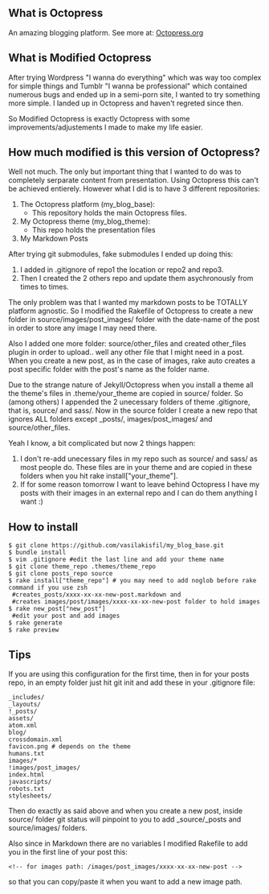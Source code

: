 ## What is Octopress
An amazing blogging platform. See more at: [Octopress.org](http://octopress.org)

## What is Modified Octopress
After trying Wordpress "I wanna do everything" which was way too complex for simple
things and Tumblr "I wanna be professional" which contained numerous bugs and ended
up in a semi-porn site, I wanted to try something more simple. I landed up in
Octopress and haven't regreted since then.

So Modified Octopress is exactly Octopress with some improvements/adjustements
I made to make my life easier.

## How much modified is this version of Octopress?
Well not much. The only but important thing that I wanted to do was to completely
serparate content from presentation. Using Octopress this can't be achieved entierely.
However what I did is to have 3 different repositories:

1. The Octopress platform (my_blog_base):
    - This repository holds the main Octopress files.
2. My Octopress theme (my_blog_theme):
    - This repo holds the presentation files
3. My Markdown Posts


After trying git submodules, fake submodules I ended up doing this:

1. I added in .gitignore of repo1 the location or repo2 and repo3.
2. Then I created the 2 others repo and update them asychronously from times to times.


The only problem was that I wanted my markdown posts to be TOTALLY platform agnostic.
So I modified the Rakefile of Octopress to create a new folder in source/images/post_images/
folder with the date-name of the post in order to store any image I may need there.

Also I added one more folder: source/other_files and created other_files plugin in order
to upload.. well any other file that I might need in a post. When you create a new post,
as in the case of images, rake auto creates a post specific folder with the post's name
as the folder name.

Due to the strange nature of Jekyll/Octopress when you install a theme all the theme's
files in .theme/your_theme are copied in source/ folder. So (among others) I appended
the 2 unecessary folders of theme .gitignore, that is, source/ and sass/. Now in the
source folder I create a new repo that ignores ALL
folders except _posts/, images/post_images/ and source/other_files.

Yeah I know, a bit complicated but now 2 things happen:

1. I don't re-add unecessary files in my repo such as source/ and sass/ as most people do.
These files are in your theme and are copied in these folders when you hit
rake install["your_theme"].
2. If for some reason tomorrow I want to leave behind Octopress I have my posts
with their images in an external repo and I can do them anything I want :)


## How to install

```
$ git clone https://github.com/vasilakisfil/my_blog_base.git
$ bundle install
$ vim .gitignore #edit the last line and add your theme name
$ git clone theme_repo .themes/theme_repo
$ git clone posts_repo source
$ rake install["theme_repo"] # you may need to add noglob before rake command if you use zsh
 #creates_posts/xxxx-xx-xx-new-post.markdown and
 #creates images/post/images/xxxx-xx-xx-new-post folder to hold images
$ rake new_post["new_post"]
 #edit your post and add images
$ rake generate
$ rake preview
```

##  Tips
If you are using this configuration for the first time, then in for your posts repo,
in an empty folder just hit git init and add these in your .gitignore file:

    _includes/
    _layouts/
    !_posts/
    assets/
    atom.xml
    blog/
    crossdomain.xml
    favicon.png # depends on the theme
    humans.txt
    images/*
    !images/post_images/
    index.html
    javascripts/
    robots.txt
    stylesheets/

Then do exactly as said above and when you create a new post, inside source/
folder git status will pinpoint to you to add _source/_posts and source/images/ folders.

Also since in Markdown there are no variables I modified Rakefile to add you
in the first line of your post this:

    <!-- for images path: /images/post_images/xxxx-xx-xx-new-post -->

so that you can copy/paste it when you want to add a new image path.
